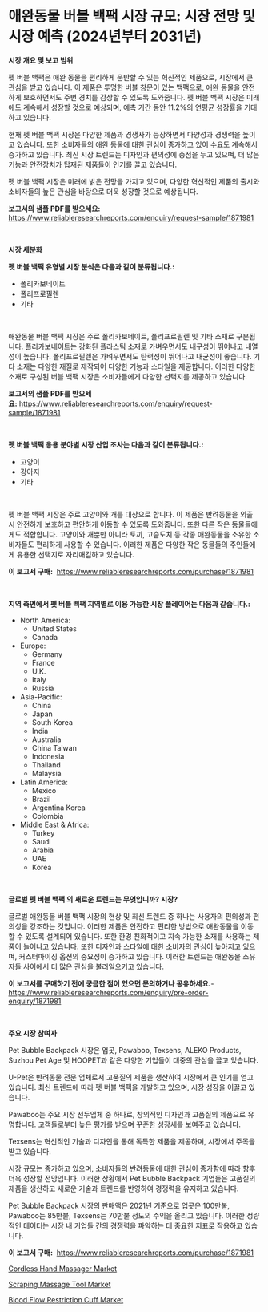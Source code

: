 <p><h1>애완동물 버블 백팩 시장 규모: 시장 전망 및 시장 예측 (2024년부터 2031년)</h1></p><p><strong>시장 개요 및 보고 범위</strong></p>
<p><p>펫 버블 백팩은 애완 동물을 편리하게 운반할 수 있는 혁신적인 제품으로, 시장에서 큰 관심을 받고 있습니다. 이 제품은 투명한 버블 창문이 있는 백팩으로, 애완 동물을 안전하게 보호하면서도 주변 경치를 감상할 수 있도록 도와줍니다. 펫 버블 백팩 시장은 미래에도 계속해서 성장할 것으로 예상되며, 예측 기간 동안 11.2%의 연평균 성장률을 기대하고 있습니다. </p><p>현재 펫 버블 백팩 시장은 다양한 제품과 경쟁사가 등장하면서 다양성과 경쟁력을 높이고 있습니다. 또한 소비자들의 애완 동물에 대한 관심이 증가하고 있어 수요도 계속해서 증가하고 있습니다. 최신 시장 트렌드는 디자인과 편의성에 중점을 두고 있으며, 더 많은 기능과 안전장치가 탑재된 제품들이 인기를 끌고 있습니다.</p><p>펫 버블 백팩 시장은 미래에 밝은 전망을 가지고 있으며, 다양한 혁신적인 제품의 출시와 소비자들의 높은 관심을 바탕으로 더욱 성장할 것으로 예상됩니다.</p></p>
<p><strong>보고서의 샘플 PDF를 받으세요:</strong> <a href="https://www.reliableresearchreports.com/enquiry/request-sample/1871981">https://www.reliableresearchreports.com/enquiry/request-sample/1871981</a></p>
<p>&nbsp;</p>
<p><strong>시장 세분화</strong></p>
<p><strong>펫 버블 백팩 유형별 시장 분석은 다음과 같이 분류됩니다.:</strong></p>
<p><ul><li>폴리카보네이트</li><li>폴리프로필렌</li><li>기타</li></ul></p>
<p>&nbsp;</p>
<p><p>애완동물 버블 백팩 시장은 주로 폴리카보네이트, 폴리프로필렌 및 기타 소재로 구분됩니다. 폴리카보네이트는 강화된 플라스틱 소재로 가벼우면서도 내구성이 뛰어나고 내열성이 높습니다. 폴리프로필렌은 가벼우면서도 탄력성이 뛰어나고 내균성이 좋습니다. 기타 소재는 다양한 재질로 제작되어 다양한 기능과 스타일을 제공합니다. 이러한 다양한 소재로 구성된 버블 백팩 시장은 소비자들에게 다양한 선택지를 제공하고 있습니다.</p></p>
<p><strong>보고서의 샘플 PDF를 받으세요:</strong>&nbsp;<a href="https://www.reliableresearchreports.com/enquiry/request-sample/1871981">https://www.reliableresearchreports.com/enquiry/request-sample/1871981</a></p>
<p>&nbsp;</p>
<p><strong> 펫 버블 백팩 응용 분야별 시장 산업 조사는 다음과 같이 분류됩니다.:</strong></p>
<p><ul><li>고양이</li><li>강아지</li><li>기타</li></ul></p>
<p>&nbsp;</p>
<p><p>펫 버블 백팩 시장은 주로 고양이와 개를 대상으로 합니다. 이 제품은 반려동물을 외출 시 안전하게 보호하고 편안하게 이동할 수 있도록 도와줍니다. 또한 다른 작은 동물들에게도 적합합니다. 고양이와 개뿐만 아니라 토끼, 고슴도치 등 각종 애완동물을 소유한 소비자들도 편리하게 사용할 수 있습니다. 이러한 제품은 다양한 작은 동물들의 주인들에게 유용한 선택지로 자리매김하고 있습니다.</p></p>
<p><strong>이 보고서 구매:</strong>&nbsp; <a href="https://www.reliableresearchreports.com/purchase/1871981">https://www.reliableresearchreports.com/purchase/1871981</a></p>
<p>&nbsp;</p>
<p><strong>지역 측면에서 펫 버블 백팩 지역별로 이용 가능한 시장 플레이어는 다음과 같습니다.:</strong></p>
<p><ul>
    <li>
        North America:
        <ul>
            <li>United States</li>
            <li>Canada</li>
        </ul>
    </li>
    <li>
        Europe:
        <ul>
            <li>Germany</li>
            <li>France</li>
            <li>U.K.</li>
            <li>Italy</li>
            <li>Russia</li>
        </ul>
    </li>
    <li>
        Asia-Pacific:
        <ul>
            <li>China</li>
            <li>Japan</li>
            <li>South Korea</li>
            <li>India</li>
            <li>Australia</li>
            <li>China Taiwan</li>
            <li>Indonesia</li>
            <li>Thailand</li>
            <li>Malaysia</li>
        </ul>
    </li>
    <li>
        Latin America:
        <ul>
            <li>Mexico</li>
            <li>Brazil</li>
            <li>Argentina Korea</li>
            <li>Colombia</li>
        </ul>
    </li>
    <li>
        Middle East & Africa:
        <ul>
            <li>Turkey</li>
            <li>Saudi</li>
            <li>Arabia</li>
            <li>UAE</li>
            <li>Korea</li>
        </ul>
    </li>
    </ul></p>
<p>&nbsp;</p>
<p><strong>글로벌 펫 버블 백팩 의 새로운 트렌드는 무엇입니까? 시장?</strong></p>
<p><p>글로벌 애완동물 버블 백팩 시장의 현상 및 최신 트렌드 중 하나는 사용자의 편의성과 편의성을 강조하는 것입니다. 이러한 제품은 안전하고 편리한 방법으로 애완동물을 이동 할 수 있도록 설계되어 있습니다. 또한 환경 친화적이고 지속 가능한 소재를 사용하는 제품이 늘어나고 있습니다. 또한 디자인과 스타일에 대한 소비자의 관심이 높아지고 있으며, 커스터마이징 옵션의 중요성이 증가하고 있습니다. 이러한 트렌드는 애완동물 소유자들 사이에서 더 많은 관심을 불러일으키고 있습니다.</p></p>
<p><strong>이 보고서를 구매하기 전에 궁금한 점이 있으면 문의하거나 공유하세요.</strong>- <a href="https://www.reliableresearchreports.com/enquiry/pre-order-enquiry/1871981">https://www.reliableresearchreports.com/enquiry/pre-order-enquiry/1871981</a></p>
<p>&nbsp;</p>
<p><strong>주요 시장 참여자</strong></p>
<p><p>Pet Bubble Backpack 시장은 업곳, Pawaboo, Texsens, ALEKO Products, Suzhou Pet Age 및 HOOPET과 같은 다양한 기업들이 대중의 관심을 끌고 있습니다. </p><p>U-Pet은 반려동물 전문 업체로서 고품질의 제품을 생산하여 시장에서 큰 인기를 얻고 있습니다. 최신 트렌드에 따라 펫 버블 백팩을 개발하고 있으며, 시장 성장을 이끌고 있습니다. </p><p>Pawaboo는 주요 시장 선두업체 중 하나로, 창의적인 디자인과 고품질의 제품으로 유명합니다. 고객들로부터 높은 평가를 받으며 꾸준한 성장세를 보여주고 있습니다. </p><p>Texsens는 혁신적인 기술과 디자인을 통해 독특한 제품을 제공하며, 시장에서 주목을 받고 있습니다. </p><p>시장 규모는 증가하고 있으며, 소비자들의 반려동물에 대한 관심이 증가함에 따라 향후 더욱 성장할 전망입니다. 이러한 상황에서 Pet Bubble Backpack 기업들은 고품질의 제품을 생산하고 새로운 기술과 트렌드를 반영하여 경쟁력을 유지하고 있습니다.</p><p> Pet Bubble Backpack 시장의 판매액은 2021년 기준으로 업곳은 100만불, Pawaboo는 85만불, Texsens는 70만불 정도의 수익을 올리고 있습니다. 이러한 정량적인 데이터는 시장 내 기업들 간의 경쟁력을 파악하는 데 중요한 지표로 작용하고 있습니다.</p></p>
<p><strong>이 보고서 구매:</strong>&nbsp;&nbsp;<a href="https://www.reliableresearchreports.com/purchase/1871981">https://www.reliableresearchreports.com/purchase/1871981</a></p>
<p><p><a href="https://github.com/prosalinda88/Market-Research-Report-List-3/blob/main/cordless-hand-massager-market.md">Cordless Hand Massager Market</a></p><p><a href="https://github.com/NorbertYates/Market-Research-Report-List-4/blob/main/scraping-massage-tool-market.md">Scraping Massage Tool Market</a></p><p><a href="https://github.com/nancykennedykellievqfqt2/Market-Research-Report-List-1/blob/main/blood-flow-restriction-cuff-market.md">Blood Flow Restriction Cuff Market</a></p></p>

